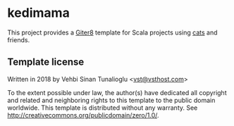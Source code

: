 # kedimama

This project provides a [Giter8](http://www.foundweekends.org/giter8/)
template for Scala projects using
[cats](https://github.com/typelevel/cats) and friends.

## Template license

Written in 2018 by Vehbi Sinan Tunalioglu &lt;vst@vsthost.com&gt;

To the extent possible under law, the author(s) have dedicated all
copyright and related and neighboring rights to this template to the
public domain worldwide.  This template is distributed without any
warranty. See <http://creativecommons.org/publicdomain/zero/1.0/>.
